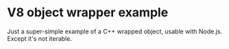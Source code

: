 # V8 object wrapper example

Just a super-simple example of a C++ wrapped object, usable with
Node.js. Except it's not iterable.
